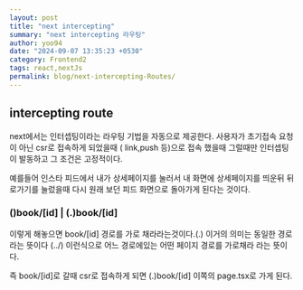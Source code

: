 ```yaml
---
layout: post
title: "next intercepting"
summary: "next intercepting 라우팅"
author: yoo94
date: "2024-09-07 13:35:23 +0530"
category: Frontend2
tags: react,nextJs
permalink: blog/next-intercepting-Routes/
---
```


## intercepting route

next에서는 인터셉팅이라는 라우팅 기법을 자동으로 제공한다.
사용자가 초기접속 요청이 아닌 csr로 접속하게 되었을때 ( link,push 등)으로 접속 했을때
그럴때만 인터셉팅이 발동하고 그 조건은 고정적이다.

예를들어 인스타 피드에서 내가 상세페이지를 눌러서 내 화면에 상세페이지를 띄운뒤 뒤로가기를 눌렀을때 다시 원래 보던 피드 화면으로
돌아가게 된다는 것이다.

### ()book/[id] | (.)book/[id]

이렇게 해놓으면 book/[id] 경로를 가로 채라라는것이다.(.) 이거의 의미는 동일한 경로라는 뜻이다 (../) 이런식으로 어느 경로에있는
어떤 페이지 경로를 가로채라 라는 뜻이다.

즉 book/[id]로 갈때 csr로 접속하게 되면 (.)book/[id] 이쪽의 page.tsx로 가게 된다.
